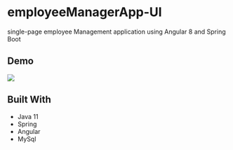 # employeeManagerApp-UI

single-page employee Management application using Angular 8 and Spring Boot

## Demo

<img src="./assets/Animation.gif" style="align: center;">

## Built With

* Java 11
* Spring
* Angular
* MySql

 
